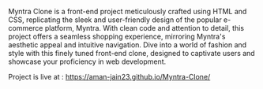 Myntra Clone is a front-end project meticulously crafted using HTML and CSS, replicating the sleek and user-friendly design of the popular e-commerce platform, Myntra. With clean code and attention to detail, this project offers a seamless shopping experience, mirroring Myntra's aesthetic appeal and intuitive navigation. Dive into a world of fashion and style with this finely tuned front-end clone, designed to captivate users and showcase your proficiency in web development.

Project is live at : https://aman-jain23.github.io/Myntra-Clone/
